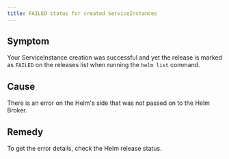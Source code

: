```yaml
---
title: FAILED status for created ServiceInstances
---
```


## Symptom

Your ServiceInstance creation was successful and yet the release is marked as `FAILED` on the releases list when running the `helm list` command.

## Cause

There is an error on the Helm's side that was not passed on to the Helm Broker.

## Remedy

To get the error details, check the Helm release status.
